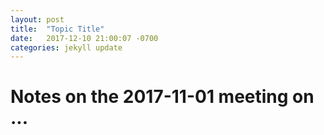 ```yaml
---
layout: post
title:  "Topic Title"
date:   2017-12-10 21:00:07 -0700
categories: jekyll update
---
```

# Notes on the 2017-11-01 meeting on ...